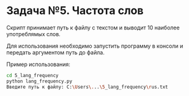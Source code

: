 # Задача №5. Частота слов

Скрипт принимает путь к файлу с текстом и выводит 10 наиболее употреблямых слов.

Для использования необходимо запустить программу в консоли и передать аргументом путь до файла.

Пример использования:
```sh
cd 5_lang_frequency
python lang_frequency.py
Введите путь к файлу: C:\Users\...\5_lang_frequency\rus.txt
```
